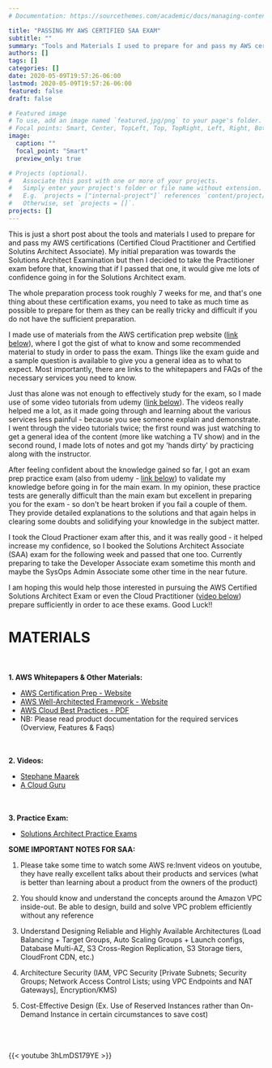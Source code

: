 ```yaml
---
# Documentation: https://sourcethemes.com/academic/docs/managing-content/

title: "PASSING MY AWS CERTIFIED SAA EXAM"
subtitle: ""
summary: "Tools and Materials I used to prepare for and pass my AWS certification exam"
authors: []
tags: []
categories: []
date: 2020-05-09T19:57:26-06:00
lastmod: 2020-05-09T19:57:26-06:00
featured: false
draft: false

# Featured image
# To use, add an image named `featured.jpg/png` to your page's folder.
# Focal points: Smart, Center, TopLeft, Top, TopRight, Left, Right, BottomLeft, Bottom, BottomRight.
image:
  caption: ""
  focal_point: "Smart"
  preview_only: true

# Projects (optional).
#   Associate this post with one or more of your projects.
#   Simply enter your project's folder or file name without extension.
#   E.g. `projects = ["internal-project"]` references `content/project/deep-learning/index.md`.
#   Otherwise, set `projects = []`.
projects: []
---
```


This is just a short post about the tools and materials I used to prepare for and pass my AWS certifications (Certified Cloud Practitioner and Certified Solutins Architect Associate). My initial preparation was towards the Solutions Architect Examination but then I decided to take the Practitioner exam before that, knowing that if I passed that one, it would give me lots of confidence going in for the Solutions Architect exam.

The whole preparation process took roughly 7 weeks for me, and that's one thing about these certification exams, you need to take as much time as possible to prepare for them as they can be really tricky and difficult if you do not have the sufficient preparation.

I made use of materials from the AWS certification prep website ([link below](#aws_links)), where I got the gist of what to know and some recommended material to study in order to pass the exam. Things like the exam guide and a sample question is available to give you a general idea as to what to expect. Most importantly, there are links to the whitepapers and FAQs of the necessary services you need to know.

Just thas alone was not enough to effectively study for the exam, so I made use of some video tutorials from udemy ([link below](#vid_train)). The videos really helped me a lot, as it made going through and learning about the various services less painful - because you see someone explain and demonstrate. I went through the video tutorials twice; the first round was just watching to get a general idea of the content (more like watching a TV show) and in the second round, I made lots of notes and got my 'hands dirty' by practicing along with the instructor.

After feeling confident about the knowledge gained so far, I got an exam prep practice exam (also from udemy - [link below](#practice)) to validate my knowledge before going in for the main exam. In my opinion, these practice tests are generally difficult than the main exam but excellent in preparing you for the exam - so don't be heart broken if you fail a couple of them. They provide detailed explanations to the solutions and that again helps in clearing some doubts and solidifying your knowledge in the subject matter.

I took the Cloud Practioner exam after this, and it was really good - it helped increase my confidence, so I booked the Solutions Architect Associate (SAA) exam for the following week and passed that one too. Currently preparing to take the Developer Associate exam sometime this month and maybe the SysOps Admin Associate some other time in the near future.

I am hoping this would help those interested in pursuing the AWS Certified Solutions Architect Exam or even the Cloud Practitioner ([video below](#vid)) prepare sufficiently in order to ace these exams. Good Luck!!

**MATERIALS**
============
<div id="aws_links" style="padding-top: 20px"></div>

__1. AWS Whitepapers & Other Materials:__
  * <a href="https://aws.amazon.com/certification/certification-prep/" target="_balnk">AWS Certification Prep - Website</a>
  * <a href="https://aws.amazon.com/architecture/well-architected/" target="_balnk">AWS Well-Architected Framework - Website</a>
  * <a href="https://d1.awsstatic.com/whitepapers/AWS_Cloud_Best_Practices.pdf" target="_balnk">AWS Cloud Best Practices - PDF</a>
  * NB: Please read product documentation for the required services (Overview, Features & Faqs)

<div id="vid_train" style="padding-top: 20px"></div>

__2. Videos:__
  * <a href="https://www.udemy.com/course/aws-certified-solutions-architect-associate-saa-c02/" target="_blank">Stephane Maarek</a>  
  * <a href="https://www.udemy.com/course/aws-certified-solutions-architect-associate/" target="_blank">A Cloud Guru</a>

<div id="practice" style="padding-top: 20px"></div>

__3. Practice Exam:__
  * <a href="https://www.udemy.com/course/aws-certified-solutions-architect-associate-amazon-practice-exams-saa-c02/" target="_balnk">Solutions Architect Practice Exams</a>


__SOME IMPORTANT NOTES FOR SAA:__
1. Please take some time to watch some AWS re:Invent videos on youtube, they have really excellent talks about their products and services (what is better than learning about a product from the owners of the product)

2. You should know and understand the concepts around the Amazon VPC inside-out. Be able to design, build and solve VPC problem efficiently without any reference

3. Understand Designing Reliable and Highly Available Architectures (Load Balancing + Target Groups, Auto Scaling Groups + Launch configs, Database Multi-AZ, S3 Cross-Region Replication, S3 Storage tiers, CloudFront CDN, etc.)

4. Architecture Security (IAM, VPC Security [Private Subnets; Security Groups; Network Access Control Lists; using VPC Endpoints and NAT Gateways], Encryption/KMS)

5. Cost-Effective Design (Ex. Use of Reserved Instances rather than On-Demand Instance in certain circumstances to save cost)


<div id="vid" style="padding-top: 50px">
  {{< youtube 3hLmDS179YE >}}
</div>